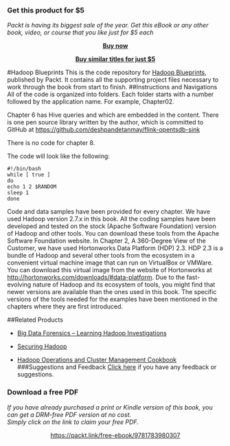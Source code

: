 
### Get this product for $5

<i>Packt is having its biggest sale of the year. Get this eBook or any other book, video, or course that you like just for $5 each</i>


<b><p align='center'>[Buy now](https://packt.link/9781783980307)</p></b>


<b><p align='center'>[Buy similar titles for just $5](https://subscription.packtpub.com/search)</p></b>


#Hadoop Blueprints
This is the code repository for [Hadoop Blueprints](https://www.packtpub.com/big-data-and-business-intelligence/hadoop-blueprints?utm_source=github&utm_medium=repository&utm_campaign=9781783980307), published by Packt. It contains all the supporting project files necessary to work through the book from start to finish.
##Instructions and Navigations
All of the code is organized into folders. Each folder starts with a number followed by the application name. For example, Chapter02.

Chapter 6 has Hive queries and which are embedded in the content. There is one  pen source library written by the author, 
which is committed to GitHub at https://github.com/deshpandetanmay/flink-opentsdb-sink

There is no code for chapter 8.

The code will look like the following:
```
#!/bin/bash
while [ true ]
do
echo 1 2 $RANDOM
sleep 1
done
```

Code and data samples have been provided for every chapter. We have used Hadoop version 2.7.x in this book. All the coding samples have been developed and tested on the stock (Apache Software Foundation) version of Hadoop and other tools. You can download these tools from the Apache Software Foundation website. In Chapter 2, A 360-Degree View of the Customer, we have used Hortonworks Data Platform (HDP) 2.3. HDP 2.3 is a bundle of Hadoop and several other tools from the ecosystem in a convenient virtual machine image that can run on VirtualBox or VMWare. You can download this virtual image from the website of Hortonworks at http://hortonworks.com/downloads/#data-platform. Due to the fast-evolving nature of Hadoop and its ecosystem of tools, you might find that newer versions are available than the ones used in this book. The specific versions of the tools
needed for the examples have been mentioned in the chapters where they are first introduced.

##Related Products
* [Big Data Forensics – Learning Hadoop Investigations](https://www.packtpub.com/big-data-and-business-intelligence/hadoop-blueprints?utm_source=github&utm_medium=repository&utm_campaign=9781783980307)

* [Securing Hadoop](https://www.packtpub.com/big-data-and-business-intelligence/securing-hadoop?utm_source=github&utm_medium=repository&utm_campaign=9781783285259)

* [Hadoop Operations and Cluster Management Cookbook](https://www.packtpub.com/big-data-and-business-intelligence/hadoop-operations-and-cluster-management-cookbook?utm_source=github&utm_medium=repository&utm_campaign=9781782165163)
###Suggestions and Feedback
[Click here](https://docs.google.com/forms/d/e/1FAIpQLSe5qwunkGf6PUvzPirPDtuy1Du5Rlzew23UBp2S-P3wB-GcwQ/viewform) if you have any feedback or suggestions.
### Download a free PDF

 <i>If you have already purchased a print or Kindle version of this book, you can get a DRM-free PDF version at no cost.<br>Simply click on the link to claim your free PDF.</i>
<p align="center"> <a href="https://packt.link/free-ebook/9781783980307">https://packt.link/free-ebook/9781783980307 </a> </p>